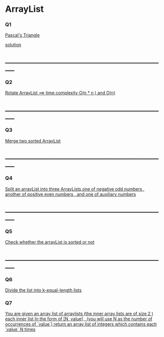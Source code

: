 # ArrayList 

<h3>Q1</h3>
<a href = "https://leetcode.com/problems/pascals-triangle/"> Pascal's Triangle</a>

<a href ="https://github.com/AbdullmenemFayez/Data-Structer-course-2022-2023/blob/main/ArrayList/solutions/solve1.java">solution</a>

<h2>_____________________________________________________</h2>
<h3>Q2</h3>


<a href ="https://github.com/AbdullmenemFayez/Data-Structer-course-2022-2023/blob/main/ArrayList/solutions/solve2.java">Rotate ArrayList ==> time complexity O(n * n ) and O(n)</a>

<h2>_____________________________________________________</h2>
<h3>Q3</h3>
<a href = "https://github.com/AbdullmenemFayez/Data-Structer-course-2022-2023/blob/main/ArrayList/solutions/solve3.java">Merge two sorted ArrayList</a>


<h2>_____________________________________________________</h2>
<h3>Q4</h3>
<a href = "https://github.com/AbdullmenemFayez/Data-Structer-course-2022-2023/blob/main/ArrayList/solutions/Q4_solution">Split an arrayList into three ArrayLists,one of negative odd numbers , another of positive even numbers , and one of auxiliary numbers </a>


<h2>_____________________________________________________</h2>
<h3>Q5</h3>

<a href = "https://github.com/AbdullmenemFayez/Data-Structer-course-2022-2023/blob/main/ArrayList/solutions/Q5.java">Check whether the arrayList is sorted or not </a>
<h2>_____________________________________________________</h2>
<h3>Q6</h3>
<a href ="https://github.com/AbdullmenemFayez/Data-Structer-course-2022-2023/blob/main/ArrayList/solutions/Q6.java">Divide the list into k-equal-length lists</a>
<h3>Q7</h3>
<a href ="https://github.com/AbdullmenemFayez/Data-Structer-course-2022-2023/blob/main/ArrayList/solutions/Q7.java">You are given an array list of arraylists (the inner array lists are of size  2   ) each inner list In the form of  [N, value] ,   (you will use N as the number of occurrences of `value`) return an array list of integers which contains each `value` N  times</a>


